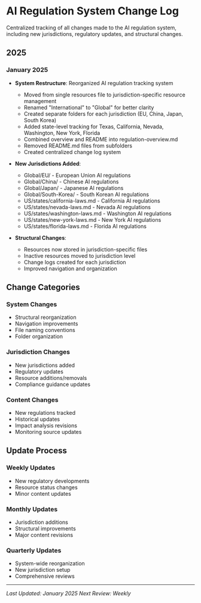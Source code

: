 # AI Regulation System Change Log

Centralized tracking of all changes made to the AI regulation system, including new jurisdictions, regulatory updates, and structural changes.

## 2025

### January 2025
- **System Restructure**: Reorganized AI regulation tracking system
  - Moved from single resources file to jurisdiction-specific resource management
  - Renamed "International" to "Global" for better clarity
  - Created separate folders for each jurisdiction (EU, China, Japan, South Korea)
  - Added state-level tracking for Texas, California, Nevada, Washington, New York, Florida
  - Combined overview and README into regulation-overview.md
  - Removed README.md files from subfolders
  - Created centralized change log system

- **New Jurisdictions Added**:
  - Global/EU/ - European Union AI regulations
  - Global/China/ - Chinese AI regulations
  - Global/Japan/ - Japanese AI regulations
  - Global/South-Korea/ - South Korean AI regulations
  - US/states/california-laws.md - California AI regulations
  - US/states/nevada-laws.md - Nevada AI regulations
  - US/states/washington-laws.md - Washington AI regulations
  - US/states/new-york-laws.md - New York AI regulations
  - US/states/florida-laws.md - Florida AI regulations

- **Structural Changes**:
  - Resources now stored in jurisdiction-specific files
  - Inactive resources moved to jurisdiction level
  - Change logs created for each jurisdiction
  - Improved navigation and organization

## Change Categories

### System Changes
- Structural reorganization
- Navigation improvements
- File naming conventions
- Folder organization

### Jurisdiction Changes
- New jurisdictions added
- Regulatory updates
- Resource additions/removals
- Compliance guidance updates

### Content Changes
- New regulations tracked
- Historical updates
- Impact analysis revisions
- Monitoring source updates

## Update Process

### Weekly Updates
- New regulatory developments
- Resource status changes
- Minor content updates

### Monthly Updates
- Jurisdiction additions
- Structural improvements
- Major content revisions

### Quarterly Updates
- System-wide reorganization
- New jurisdiction setup
- Comprehensive reviews

---

*Last Updated: January 2025*
*Next Review: Weekly* 